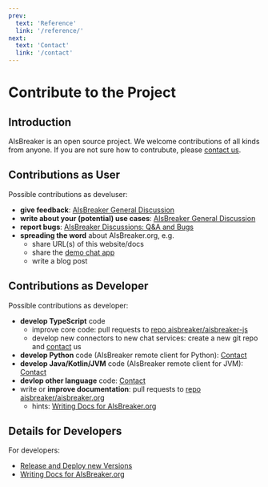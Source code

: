 ```yaml
---
prev:
  text: 'Reference'
  link: '/reference/'
next:
  text: 'Contact'
  link: '/contact'
---
```


Contribute to the Project
=========================

Introduction
------------
AIsBreaker is an open source project. We welcome contributions of all kinds from anyone. If you are not sure how to contrubute, please [contact us](./contact).


Contributions as User
---------------------
Possible contributions as develuser:
- **give feedback**: [AIsBreaker General Discussion](https://github.com/orgs/aisbreaker/discussions/categories/general-disussion)
- **write about your (potential) use cases**: [AIsBreaker General Discussion](https://github.com/orgs/aisbreaker/discussions/categories/general-disussion)
- **report bugs**: [AIsBreaker Discussions: Q&A and Bugs](https://github.com/orgs/aisbreaker/discussions/categories/q-a)
- **spreading the word** about AIsBreaker.org, e.g.
  - share URL(s) of this website/docs
  - share the [demo chat app](https://demo.aisbreaker.org/)
  - write a blog post


Contributions as Developer
--------------------------
Possible contributions as developer:
- **develop TypeScript** code
  - improve core code: pull requests to [repo aisbreaker/aisbreaker-js](https://github.com/aisbreaker/aisbreaker-js/)
  - develop new connectors to new chat services: create a new git repo and [contact](./contact.md) us
- **develop Python** code (AIsBreaker remote client for Python): [Contact](./contact.md)
- **develop Java/Kotlin/JVM** code (AIsBreaker remote client for JVM): [Contact](./contact.md)
- **devlop other language** code: [Contact](./contact.md)
- write or **improve documentation**: pull requests to [repo aisbreaker/aisbreaker.org](https://github.com/aisbreaker/aisbreaker.org/)
  - hints: [Writing Docs for AIsBreaker.org](./docs/writing-docs/)

Details for Developers
----------------------
For developers:
- [Release and Deploy new Versions](./docs/aisbreaker-api-js/release.md)
- [Writing Docs for AIsBreaker.org](./docs/writing-docs/)

